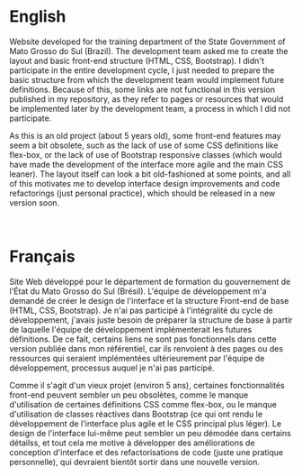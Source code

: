 # English
Website developed for the training department of the State Government of Mato Grosso do Sul (Brazil).
The development team asked me to create the layout and basic front-end structure (HTML, CSS, Bootstrap).
I didn't participate in the entire development cycle, I just needed to prepare the basic structure from which the development team would implement future definitions. Because of this, some links are not functional in this version published in my repository, as they refer to pages or resources that would be implemented later by the development team, a process in which I did not participate.

As this is an old project (about 5 years old), some front-end features may seem a bit obsolete, such as the lack of use of some CSS definitions like flex-box, or the lack of use of Bootstrap responsive classes (which would have made the development of the interface more agile and the main CSS leaner).
The layout itself can look a bit old-fashioned at some points, and all of this motivates me to develop interface design improvements and code refactorings (just personal practice), which should be released in a new version soon.

<br>

# Français
Site Web développé pour le département de formation du gouvernement de l'État du Mato Grosso do Sul (Brésil).
L'équipe de développement m'a demandé de créer le design de l'interface et la structure Front-end de base (HTML, CSS, Bootstrap).
Je n'ai pas participé à l'intégralité du cycle de développement, j'avais juste besoin de préparer la structure de base à partir de laquelle l'équipe de développement implémenterait les futures définitions. De ce fait, certains liens ne sont pas fonctionnels dans cette version publiée dans mon référentiel, car ils renvoient à des pages ou des ressources qui seraient implémentées ultérieurement par l'équipe de développement, processus auquel je n'ai pas participé.

Comme il s'agit d'un vieux projet (environ 5 ans), certaines fonctionnalités front-end peuvent sembler un peu obsolètes, comme le manque d'utilisation de certaines définitions CSS comme flex-box, ou le manque d'utilisation de classes réactives dans Bootstrap (ce qui ont rendu le développement de l'interface plus agile et le CSS principal plus léger).
Le design de l'interface lui-même peut sembler un peu démodée dans certains détailss, et tout cela me motive à développer des améliorations de conception d'interface et des refactorisations de code (juste une pratique personnelle), qui devraient bientôt sortir dans une nouvelle version.
